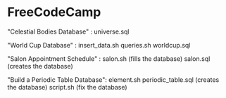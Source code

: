# FreeCodeCamp

"Celestial Bodies Database" : universe.sql

"World Cup Database" : insert_data.sh
                       queries.sh
                       worldcup.sql
                       
"Salon Appointment Schedule" : salon.sh (fills the database)
                               salon.sql (creates the database)

"Build a Periodic Table Database": element.sh
                                   periodic_table.sql (creates the database)
                                   script.sh (fix the database)
